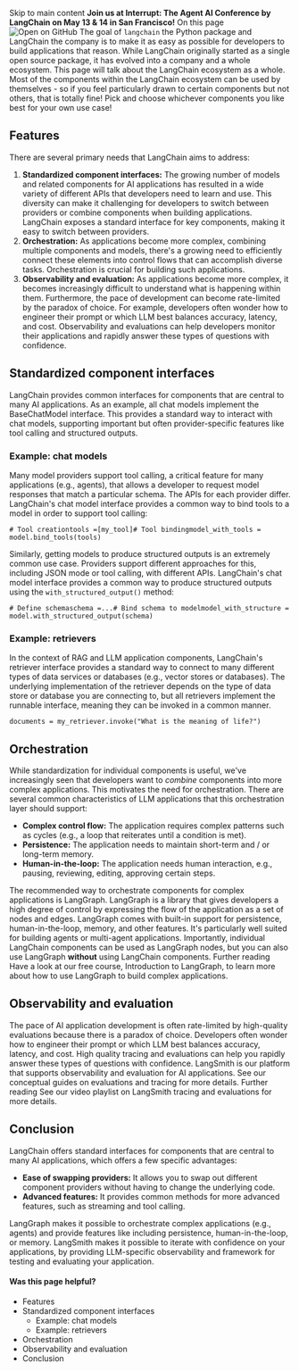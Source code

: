 Skip to main content
**Join us at Interrupt: The Agent AI Conference by LangChain on May 13 & 14 in San Francisco!**
On this page
![Open on GitHub](https://img.shields.io/badge/Open%20on%20GitHub-grey?logo=github&logoColor=white)
The goal of `langchain` the Python package and LangChain the company is to make it as easy as possible for developers to build applications that reason. While LangChain originally started as a single open source package, it has evolved into a company and a whole ecosystem. This page will talk about the LangChain ecosystem as a whole. Most of the components within the LangChain ecosystem can be used by themselves - so if you feel particularly drawn to certain components but not others, that is totally fine! Pick and choose whichever components you like best for your own use case!
## Features​
There are several primary needs that LangChain aims to address:
  1. **Standardized component interfaces:** The growing number of models and related components for AI applications has resulted in a wide variety of different APIs that developers need to learn and use. This diversity can make it challenging for developers to switch between providers or combine components when building applications. LangChain exposes a standard interface for key components, making it easy to switch between providers.
  2. **Orchestration:** As applications become more complex, combining multiple components and models, there's a growing need to efficiently connect these elements into control flows that can accomplish diverse tasks. Orchestration is crucial for building such applications.
  3. **Observability and evaluation:** As applications become more complex, it becomes increasingly difficult to understand what is happening within them. Furthermore, the pace of development can become rate-limited by the paradox of choice. For example, developers often wonder how to engineer their prompt or which LLM best balances accuracy, latency, and cost. Observability and evaluations can help developers monitor their applications and rapidly answer these types of questions with confidence.


## Standardized component interfaces​
LangChain provides common interfaces for components that are central to many AI applications. As an example, all chat models implement the BaseChatModel interface. This provides a standard way to interact with chat models, supporting important but often provider-specific features like tool calling and structured outputs.
### Example: chat models​
Many model providers support tool calling, a critical feature for many applications (e.g., agents), that allows a developer to request model responses that match a particular schema. The APIs for each provider differ. LangChain's chat model interface provides a common way to bind tools to a model in order to support tool calling:
```
# Tool creationtools =[my_tool]# Tool bindingmodel_with_tools = model.bind_tools(tools)
```

Similarly, getting models to produce structured outputs is an extremely common use case. Providers support different approaches for this, including JSON mode or tool calling, with different APIs. LangChain's chat model interface provides a common way to produce structured outputs using the `with_structured_output()` method:
```
# Define schemaschema =...# Bind schema to modelmodel_with_structure = model.with_structured_output(schema)
```

### Example: retrievers​
In the context of RAG and LLM application components, LangChain's retriever interface provides a standard way to connect to many different types of data services or databases (e.g., vector stores or databases). The underlying implementation of the retriever depends on the type of data store or database you are connecting to, but all retrievers implement the runnable interface, meaning they can be invoked in a common manner.
```
documents = my_retriever.invoke("What is the meaning of life?")
```

## Orchestration​
While standardization for individual components is useful, we've increasingly seen that developers want to _combine_ components into more complex applications. This motivates the need for orchestration. There are several common characteristics of LLM applications that this orchestration layer should support:
  * **Complex control flow:** The application requires complex patterns such as cycles (e.g., a loop that reiterates until a condition is met).
  * **Persistence:** The application needs to maintain short-term and / or long-term memory.
  * **Human-in-the-loop:** The application needs human interaction, e.g., pausing, reviewing, editing, approving certain steps.


The recommended way to orchestrate components for complex applications is LangGraph. LangGraph is a library that gives developers a high degree of control by expressing the flow of the application as a set of nodes and edges. LangGraph comes with built-in support for persistence, human-in-the-loop, memory, and other features. It's particularly well suited for building agents or multi-agent applications. Importantly, individual LangChain components can be used as LangGraph nodes, but you can also use LangGraph **without** using LangChain components.
Further reading
Have a look at our free course, Introduction to LangGraph, to learn more about how to use LangGraph to build complex applications.
## Observability and evaluation​
The pace of AI application development is often rate-limited by high-quality evaluations because there is a paradox of choice. Developers often wonder how to engineer their prompt or which LLM best balances accuracy, latency, and cost. High quality tracing and evaluations can help you rapidly answer these types of questions with confidence. LangSmith is our platform that supports observability and evaluation for AI applications. See our conceptual guides on evaluations and tracing for more details.
Further reading
See our video playlist on LangSmith tracing and evaluations for more details.
## Conclusion​
LangChain offers standard interfaces for components that are central to many AI applications, which offers a few specific advantages:
  * **Ease of swapping providers:** It allows you to swap out different component providers without having to change the underlying code.
  * **Advanced features:** It provides common methods for more advanced features, such as streaming and tool calling.


LangGraph makes it possible to orchestrate complex applications (e.g., agents) and provide features like including persistence, human-in-the-loop, or memory.
LangSmith makes it possible to iterate with confidence on your applications, by providing LLM-specific observability and framework for testing and evaluating your application.
#### Was this page helpful?
  * Features
  * Standardized component interfaces
    * Example: chat models
    * Example: retrievers
  * Orchestration
  * Observability and evaluation
  * Conclusion



